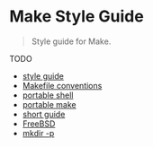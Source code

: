 Make Style Guide
===

> Style guide for Make.


TODO

* [style guide](http://clarkgrubb.com/makefile-style-guide)
* [Makefile conventions](http://www.gnu.org/prep/standards/standards.html#Makefile-Conventions)
* [portable shell](http://www.gnu.org/software/autoconf/manual/autoconf.html#Portable-Shell)
* [portable make](http://www.gnu.org/software/autoconf/manual/autoconf.html#Portable-Make)
* [short guide](http://style-guides.readthedocs.io/en/latest/makefile.html)
* [FreeBSD](https://www.freebsd.org/cgi/man.cgi?query=style.Makefile&sektion=5)
* [mkdir -p](http://unix.stackexchange.com/questions/49263/recursive-mkdir)
